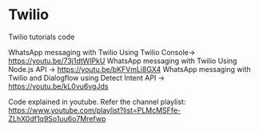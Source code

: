 # Twilio
Twilio tutorials code


WhatsApp messaging with Twilio Using Twilio Console-> https://youtu.be/73j1dtWlPkU
WhatsApp messaging with Twilio Using Node.js API -> https://youtu.be/bKFVmLi8GX4
WhatsApp messaging with Twilio and Dialogflow using Detect Intent API -> https://youtu.be/kL0vu6vgJds


Code explained in youtube. Refer the channel playlist: https://www.youtube.com/playlist?list=PLMcMSFfe-ZLhX0df1q9So1uu6o7Mrefwp
